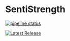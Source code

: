# SentiStrength

[![pipeline status](http://172.29.4.49/0021/senti-strength/badges/master/pipeline.svg)](http://172.29.4.49/0021/senti-strength/-/commits/master)

[![Latest Release](http://172.29.4.49/0021/senti-strength/-/badges/release.svg)](http://172.29.4.49/0021/senti-strength/-/releases)